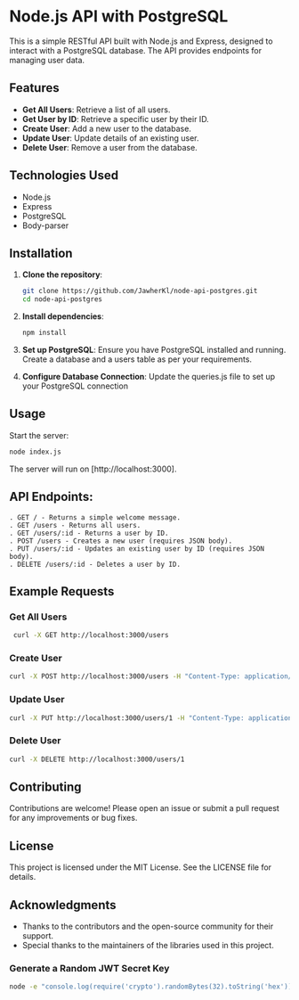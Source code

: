 # Node.js API with PostgreSQL
This is a simple RESTful API built with Node.js and Express, designed to interact with a PostgreSQL database. The API provides endpoints for managing user data.

## Features
- **Get All Users**: Retrieve a list of all users.
- **Get User by ID**: Retrieve a specific user by their ID.
- **Create User**: Add a new user to the database.
- **Update User**: Update details of an existing user.
- **Delete User**: Remove a user from the database.

## Technologies Used
- Node.js
- Express
- PostgreSQL
- Body-parser

## Installation

1. **Clone the repository**:

   ```bash
   git clone https://github.com/JawherKl/node-api-postgres.git
   cd node-api-postgres
   ```

2. **Install dependencies**:
   ```bash
   npm install
   ```

3. **Set up PostgreSQL**:
   Ensure you have PostgreSQL installed and running.
   Create a database and a users table as per your requirements.
   
4. **Configure Database Connection**:
   Update the queries.js file to set up your PostgreSQL connection

## Usage
Start the server:
  ```bash
  node index.js
  ```

The server will run on [http://localhost:3000].

## API Endpoints:
    . GET / - Returns a simple welcome message.
    . GET /users - Returns all users.
    . GET /users/:id - Returns a user by ID.
    . POST /users - Creates a new user (requires JSON body).
    . PUT /users/:id - Updates an existing user by ID (requires JSON body).
    . DELETE /users/:id - Deletes a user by ID.
  
## Example Requests
### Get All Users
 ```bash
  curl -X GET http://localhost:3000/users
  ```

### Create User
  ```bash
  curl -X POST http://localhost:3000/users -H "Content-Type: application/json" -d '{"name": "John Doe", "email": "john@example.com"}'
  ```

### Update User
  ```bash
  curl -X PUT http://localhost:3000/users/1 -H "Content-Type: application/json" -d '{"name": "Jane Doe"}'
  ```

### Delete User
  ```bash
  curl -X DELETE http://localhost:3000/users/1
  ```

## Contributing
  Contributions are welcome! Please open an issue or submit a pull request for any improvements or bug fixes.

## License
  This project is licensed under the MIT License. See the LICENSE file for details.

## Acknowledgments
  * Thanks to the contributors and the open-source community for their support.
  * Special thanks to the maintainers of the libraries used in this project.

### Generate a Random JWT Secret Key
``` bash
node -e "console.log(require('crypto').randomBytes(32).toString('hex'))"
```